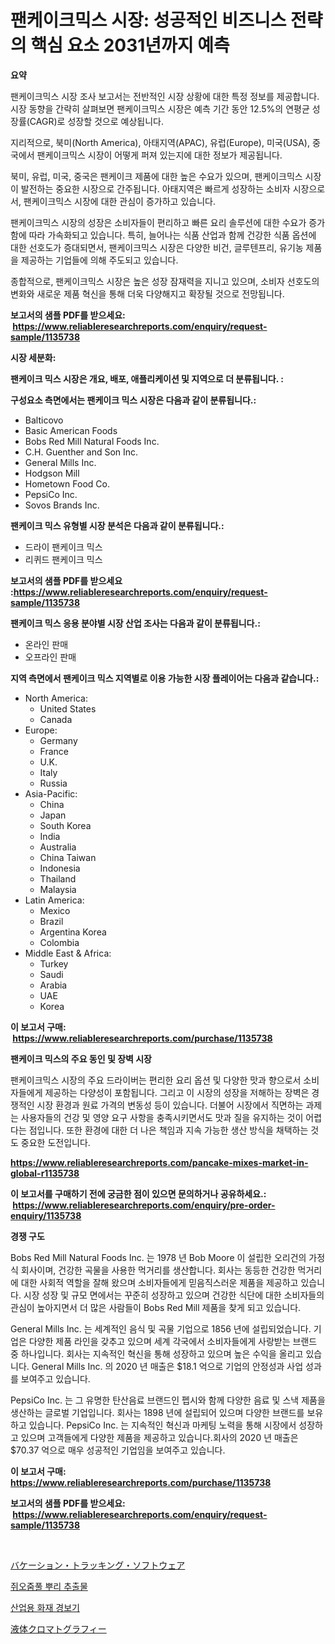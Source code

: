 <p><h1>팬케이크믹스 시장: 성공적인 비즈니스 전략의 핵심 요소 2031년까지 예측</h1></p><p><strong>요약</strong></p>
<p><p>팬케이크믹스 시장 조사 보고서는 전반적인 시장 상황에 대한 특정 정보를 제공합니다. 시장 동향을 간략히 살펴보면 팬케이크믹스 시장은 예측 기간 동안 12.5%의 연평균 성장률(CAGR)로 성장할 것으로 예상됩니다.</p><p>지리적으로, 북미(North America), 아태지역(APAC), 유럽(Europe), 미국(USA), 중국에서 팬케이크믹스 시장이 어떻게 퍼져 있는지에 대한 정보가 제공됩니다.</p><p>북미, 유럽, 미국, 중국은 팬케이크 제품에 대한 높은 수요가 있으며, 팬케이크믹스 시장이 발전하는 중요한 시장으로 간주됩니다. 아태지역은 빠르게 성장하는 소비자 시장으로서, 팬케이크믹스 시장에 대한 관심이 증가하고 있습니다.</p><p>팬케이크믹스 시장의 성장은 소비자들이 편리하고 빠른 요리 솔루션에 대한 수요가 증가함에 따라 가속화되고 있습니다. 특히, 늘어나는 식품 산업과 함께 건강한 식품 옵션에 대한 선호도가 증대되면서, 팬케이크믹스 시장은 다양한 비건, 글루텐프리, 유기농 제품을 제공하는 기업들에 의해 주도되고 있습니다.</p><p>종합적으로, 팬케이크믹스 시장은 높은 성장 잠재력을 지니고 있으며, 소비자 선호도의 변화와 새로운 제품 혁신을 통해 더욱 다양해지고 확장될 것으로 전망됩니다.</p></p>
<p><strong>보고서의 샘플 PDF를 받으세요: &nbsp;<a href="https://www.reliableresearchreports.com/enquiry/request-sample/1135738">https://www.reliableresearchreports.com/enquiry/request-sample/1135738</a></strong></p>
<p><strong>시장 세분화:</strong></p>
<p><strong> 팬케이크 믹스 시장은 개요, 배포, 애플리케이션 및 지역으로 더 분류됩니다. :</strong></p>
<p><strong>구성요소 측면에서는 팬케이크 믹스 시장은 다음과 같이 분류됩니다.:</strong></p>
<p><ul><li>Balticovo</li><li>Basic American Foods</li><li>Bobs Red Mill Natural Foods Inc.</li><li>C.H. Guenther and Son Inc.</li><li>General Mills Inc.</li><li>Hodgson Mill</li><li>Hometown Food Co.</li><li>PepsiCo Inc.</li><li>Sovos Brands Inc.</li></ul></p>
<p><strong> 팬케이크 믹스 유형별 시장 분석은 다음과 같이 분류됩니다.:</strong></p>
<p><ul><li>드라이 팬케이크 믹스</li><li>리퀴드 팬케이크 믹스</li></ul></p>
<p><strong>보고서의 샘플 PDF를 받으세요 :<a href="https://www.reliableresearchreports.com/enquiry/request-sample/1135738">https://www.reliableresearchreports.com/enquiry/request-sample/1135738</a></strong></p>
<p><strong> 팬케이크 믹스 응용 분야별 시장 산업 조사는 다음과 같이 분류됩니다.:</strong></p>
<p><ul><li>온라인 판매</li><li>오프라인 판매</li></ul></p>
<p><strong>지역 측면에서 팬케이크 믹스 지역별로 이용 가능한 시장 플레이어는 다음과 같습니다.:</strong></p>
<p><ul>
    <li>
        North America:
        <ul>
            <li>United States</li>
            <li>Canada</li>
        </ul>
    </li>
    <li>
        Europe:
        <ul>
            <li>Germany</li>
            <li>France</li>
            <li>U.K.</li>
            <li>Italy</li>
            <li>Russia</li>
        </ul>
    </li>
    <li>
        Asia-Pacific:
        <ul>
            <li>China</li>
            <li>Japan</li>
            <li>South Korea</li>
            <li>India</li>
            <li>Australia</li>
            <li>China Taiwan</li>
            <li>Indonesia</li>
            <li>Thailand</li>
            <li>Malaysia</li>
        </ul>
    </li>
    <li>
        Latin America:
        <ul>
            <li>Mexico</li>
            <li>Brazil</li>
            <li>Argentina Korea</li>
            <li>Colombia</li>
        </ul>
    </li>
    <li>
        Middle East & Africa:
        <ul>
            <li>Turkey</li>
            <li>Saudi</li>
            <li>Arabia</li>
            <li>UAE</li>
            <li>Korea</li>
        </ul>
    </li>
    </ul></p>
<p><strong>이 보고서 구매: &nbsp;<a href="https://www.reliableresearchreports.com/purchase/1135738">https://www.reliableresearchreports.com/purchase/1135738</a></strong></p>
<p><strong>팬케이크 믹스의 주요 동인 및 장벽 시장</strong></p>
<p><p>팬케이크믹스 시장의 주요 드라이버는 편리한 요리 옵션 및 다양한 맛과 향으로서 소비자들에게 제공하는 다양성이 포함됩니다. 그리고 이 시장의 성장을 저해하는 장벽은 경쟁적인 시장 환경과 원료 가격의 변동성 등이 있습니다. 더불어 시장에서 직면하는 과제는 사용자들의 건강 및 영양 요구 사항을 충족시키면서도 맛과 질을 유지하는 것이 어렵다는 점입니다. 또한 환경에 대한 더 나은 책임과 지속 가능한 생산 방식을 채택하는 것도 중요한 도전입니다.</p></p>
<p><strong><a href="https://www.reliableresearchreports.com/pancake-mixes-market-in-global-r1135738">https://www.reliableresearchreports.com/pancake-mixes-market-in-global-r1135738</a></strong></p>
<p><strong>이 보고서를 구매하기 전에 궁금한 점이 있으면 문의하거나 공유하세요.: &nbsp;<a href="https://www.reliableresearchreports.com/enquiry/pre-order-enquiry/1135738">https://www.reliableresearchreports.com/enquiry/pre-order-enquiry/1135738</a></strong></p>
<p><strong>경쟁 구도</strong></p>
<p><p>Bobs Red Mill Natural Foods Inc. 는 1978 년 Bob Moore 이 설립한 오리건의 가정식 회사이며, 건강한 곡물을 사용한 먹거리를 생산합니다. 회사는 동등한 건강한 먹거리에 대한 사회적 역할을 잘해 왔으며 소비자들에게 믿음직스러운 제품을 제공하고 있습니다. 시장 성장 및 규모 면에서는 꾸준히 성장하고 있으며 건강한 식단에 대한 소비자들의 관심이 높아지면서 더 많은 사람들이 Bobs Red Mill 제품을 찾게 되고 있습니다.</p><p>General Mills Inc. 는 세계적인 음식 및 곡물 기업으로 1856 년에 설립되었습니다. 기업은 다양한 제품 라인을 갖추고 있으며 세계 각국에서 소비자들에게 사랑받는 브랜드 중 하나입니다. 회사는 지속적인 혁신을 통해 성장하고 있으며 높은 수익을 올리고 있습니다. General Mills Inc. 의 2020 년 매출은 $18.1 억으로 기업의 안정성과 사업 성과를 보여주고 있습니다.</p><p>PepsiCo Inc. 는 그 유명한 탄산음료 브랜드인 펩시와 함께 다양한 음료 및 스낵 제품을 생산하는 글로벌 기업입니다. 회사는 1898 년에 설립되어 있으며 다양한 브랜드를 보유하고 있습니다. PepsiCo Inc. 는 지속적인 혁신과 마케팅 노력을 통해 시장에서 성장하고 있으며 고객들에게 다양한 제품을 제공하고 있습니다.회사의 2020 년 매출은 $70.37 억으로 매우 성공적인 기업임을 보여주고 있습니다.</p></p>
<p><strong>이 보고서 구매: &nbsp; <a href="https://www.reliableresearchreports.com/purchase/1135738">https://www.reliableresearchreports.com/purchase/1135738</a></strong></p>
<p><strong>보고서의 샘플 PDF를 받으세요: &nbsp;<a href="https://www.reliableresearchreports.com/enquiry/request-sample/1135738">https://www.reliableresearchreports.com/enquiry/request-sample/1135738</a></strong><strong></strong></p>
<p>&nbsp;</p>
<p><p><a href="https://medium.com/@kingmsvie/2024%E5%B9%B4%E3%81%8B%E3%82%892031%E5%B9%B4%E3%81%BE%E3%81%A7%E3%81%AE%E6%9C%9F%E9%96%93%E3%81%AB%E4%BA%88%E6%B8%AC%E3%81%95%E3%82%8C%E3%82%8B%E4%BC%91%E6%9A%87%E8%BF%BD%E8%B7%A1%E3%82%BD%E3%83%95%E3%83%88%E3%82%A6%E3%82%A7%E3%82%A2%E5%B8%82%E5%A0%B4%E3%81%AE%E5%88%86%E6%9E%90%E3%81%A8%E3%82%B5%E3%82%A4%E3%82%BA%E4%BA%88%E6%B8%AC-1355d6b0678a">バケーション・トラッキング・ソフトウェア</a></p><p><a href="https://medium.com/@verniemorar2023/%EB%B0%9C%EB%A0%88%EB%A6%AC%EC%95%88-%EB%BF%8C%EB%A6%AC-%EC%B6%94%EC%B6%9C%EB%AC%BC-%EC%8B%9C%EC%9E%A5-%EC%8B%9C%EC%9E%A5-%EC%A0%90%EC%9C%A0%EC%9C%A8-%EC%8B%9C%EC%9E%A5-%EB%8F%99%ED%96%A5-%EB%B0%8F-%EB%AF%B8%EB%9E%98-%EC%84%B1%EC%9E%A5-%ED%83%90%EC%83%89-93b0aff6e8c2">쥐오줌풀 뿌리 추출물</a></p><p><a href="https://medium.com/@kennyaniel5/%EC%82%B0%EC%97%85%EC%9A%A9-%ED%99%94%EC%9E%AC-%EA%B2%BD%EB%B3%B4-%EC%8B%9C%EC%9E%A5-%EA%B2%BD%EC%9F%81-%EB%B6%84%EC%84%9D-%EC%8B%9C%EC%9E%A5-%EB%8F%99%ED%96%A5-%EB%B0%8F-2031%EB%85%84%EA%B9%8C%EC%A7%80%EC%9D%98-%EC%A0%84%EB%A7%9D-e2ee36e983ea">산업용 화재 경보기</a></p><p><a href="https://medium.com/@nairn_boy/%E6%B6%B2%E4%BD%93%E3%82%AF%E3%83%AD%E3%83%9E%E3%83%88%E3%82%B0%E3%83%A9%E3%83%95%E3%82%A3%E3%83%BC%E5%B8%82%E5%A0%B4%E3%81%AF-%E5%B8%82%E5%A0%B4%E3%82%B7%E3%82%A7%E3%82%A2-%E3%82%B5%E3%82%A4%E3%82%BA-%E3%81%8A%E3%82%88%E3%81%B32031%E5%B9%B4%E3%81%BE%E3%81%A7%E3%81%AE%E4%BA%88%E6%B8%AC%E3%81%AB%E7%84%A6%E7%82%B9%E3%82%92%E5%BD%93%E3%81%A6%E3%81%A6%E3%81%84%E3%81%BE%E3%81%99-aa4898a79ffa">液体クロマトグラフィー</a></p></p>